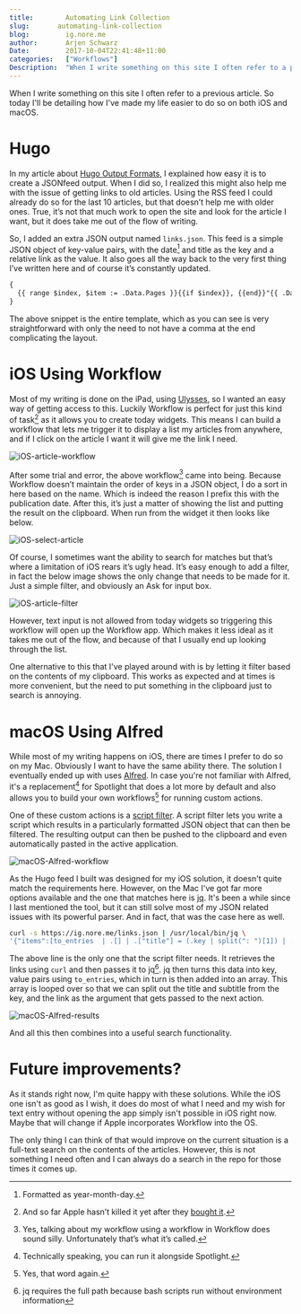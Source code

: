 ```yaml
---
title:        Automating Link Collection
slug:       automating-link-collection
blog:         ig.nore.me  
author:       Arjen Schwarz  
Date:         2017-10-04T22:41:48+11:00
categories:   ["Workflows"]
Description:  "When I write something on this site I often refer to a previous article. So today I'll be detailing how I've made my life easier to do so on both iOS and macOS."
---
```


When I write something on this site I often refer to a previous article. So today I'll be detailing how I've made my life easier to do so on both iOS and macOS.

# Hugo

In my article about [Hugo Output Formats](/2017/05/json-feed-and-hugo-output-formats/), I explained how easy it is to create a JSONfeed output. When I did so, I realized this might also help me with the issue of getting links to old articles. Using the RSS feed I could already do so for the last 10 articles, but that doesn’t help me with older ones. True, it’s not that much work to open the site and look for the article I want, but it does take me out of the flow of writing.

So, I added an extra JSON output named `links.json`. This feed is a simple JSON object of key-value pairs, with the date[^1] and title as the key and a relative link as the value. It also goes all the way back to the very first thing I’ve written here and of course it’s constantly updated.

```html
{
  {{ range $index, $item := .Data.Pages }}{{if $index}}, {{end}}"{{ .Date.Format "2006-01-02" }}: {{ .Title }}": "{{ .RelPermalink }}"{{ end }}
}
```

The above snippet is the entire template, which as you can see is very straightforward with only the need to not have a comma at the end complicating the layout.

# iOS Using Workflow

Most of my writing is done on the iPad, using [Ulysses](https://itunes.apple.com/au/app/ulysses/id1225571038?mt=8&uo=4&at=1000l9pK&ct=ignoreme), so I wanted an easy way of getting access to this. Luckily Workflow is perfect for just this kind of task[^2] as it allows you to create today widgets. This means I can build a workflow that lets me trigger it to display a list my articles from anywhere, and if I click on the article I want it will give me the link I need.

![iOS-article-workflow](/img/posts/2017-10-03-iOS-article-workflow.png)

After some trial and error, the above workflow[^3] came into being. Because Workflow doesn’t maintain the order of keys in a JSON object, I do a sort in here based on the name. Which is indeed the reason I prefix this with the publication date. After this, it’s just a matter of showing the list and putting the result on the clipboard. When run from the widget it then looks like below.

![iOS-select-article](/img/posts/2017-10-03-iOS-select-article.png)

Of course, I sometimes want the ability to search for matches but that’s where a limitation of iOS rears it’s ugly head. It’s easy enough to add a filter, in fact the below image shows the only change that needs to be made for it. Just a simple filter, and obviously an Ask for input box.

![iOS-article-filter](/img/posts/2017-10-03-iOS-article-filter.png)

However, text input is not allowed from today widgets so triggering this workflow will open up the Workflow app. Which makes it less ideal as it takes me out of the flow, and because of that I  usually end up looking through the list.

One alternative to this that I've played around with is by letting it filter based on the contents of my clipboard. This works as expected and at times is more convenient, but the need to put something in the clipboard just to search is annoying.

# macOS Using Alfred

While most of my writing happens on iOS, there are times I prefer to do so on my Mac. Obviously I want to have the same ability there. The solution I eventually ended up with uses [Alfred](https://www.alfredapp.com). In case you're not familiar with Alfred, it's a replacement[^4] for Spotlight that does a lot more by default and also allows you to build your own workflows[^5] for running custom actions.

One of these custom actions is a [script filter](https://www.alfredapp.com/help/workflows/inputs/script-filter/json/). A script filter lets you write a script which results in a particularly formatted JSON object that can then be filtered. The resulting output can then be pushed to the clipboard and even automatically pasted in the active application.

![macOS-Alfred-workflow](/img/posts/2017-10-04-macOS-Alfred-workflow.png)

As the Hugo feed I built was designed for my iOS solution, it doesn't quite match the requirements here. However, on the Mac I've got far more options available and the one that matches here is [jq](https://stedolan.github.io/jq/). It's been a while since I last mentioned the tool, but it can still solve most of my JSON related issues with its powerful parser. And in fact, that was the case here as well.

```bash
curl -s https://ig.nore.me/links.json | /usr/local/bin/jq \
'{"items":[to_entries  | .[] | .["title"] = (.key | split(": ")[1]) | .["subtitle"] = (.key | split(": ")[0]) | .["arg"] = .value ]}'
```

The above line is the only one that the script filter needs. It retrieves the links using `curl` and then passes it to jq[^6]. jq then turns this data into key, value pairs using `to_entries`, which in turn is then added into an array. This array is looped over so that we can split out the title and subtitle from the key, and the link as the argument that gets passed to the next action.

![macOS-Alfred-results](/img/posts/2017-10-04-macOS-Alfred-results.png)

And all this then combines into a useful search functionality.

# Future improvements?

As it stands right now, I'm quite happy with these solutions. While the iOS one isn't as good as I wish, it does do most of what I need and my wish for text entry without opening the app simply isn't possible in iOS right now. Maybe that will change if Apple incorporates Workflow into the OS.

The only thing I can think of that would improve on the current situation is a full-text search on the contents of the articles. However, this is not something I need often and I can always do a search in the repo for those times it comes up.

[^1]:	Formatted as year-month-day.

[^2]:	And so far Apple hasn’t killed it yet after they [bought it](/weekly-notes/week-13-2017/).

[^3]:	Yes, talking about my workflow using a workflow in Workflow does sound silly. Unfortunately that’s what it’s called.

[^4]:	Technically speaking, you can run it alongside Spotlight.

[^5]:	Yes, that word again.

[^6]:	jq requires the full path because bash scripts run without environment information
